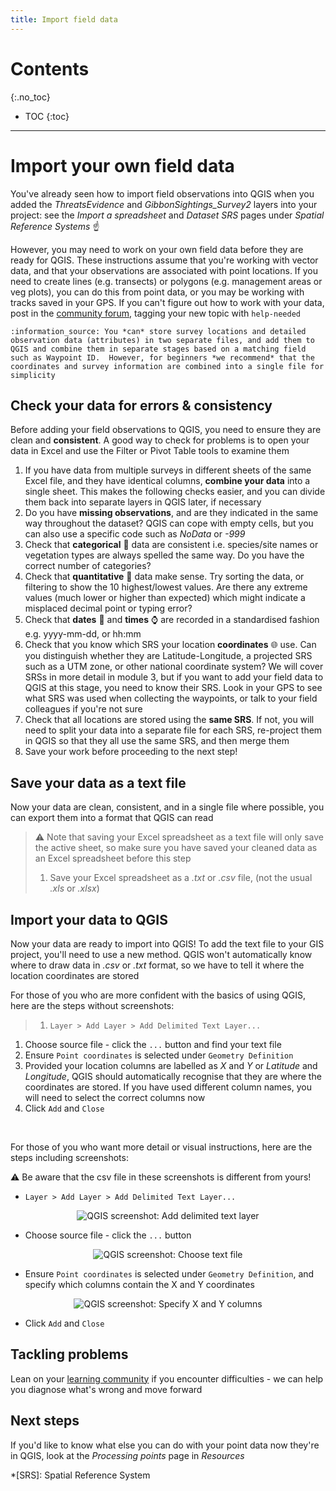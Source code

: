 ```yaml
---
title: Import field data
---
```


# Contents
{:.no_toc}

- TOC
{:toc}

---

# Import your own field data
You've already seen how to import field observations into QGIS when you added the *ThreatsEvidence* and *GibbonSightings_Survey2* layers into your project: see the *Import a spreadsheet* and *Dataset SRS* pages under *Spatial Reference Systems* :point_up:

However, you may need to work on your own field data before they are ready for QGIS.  These instructions assume that you're working with vector data, and that your observations are associated with point locations.  If you need to create lines (e.g. transects) or polygons (e.g. management areas or veg plots), you can do this from point data, or you may be working with tracks saved in your GPS.  If you can't figure out how to work with your data, post in the [community forum](https://community.verdantlearn.org), tagging your new topic with `help-needed`

    :information_source: You *can* store survey locations and detailed observation data (attributes) in two separate files, and add them to QGIS and combine them in separate stages based on a matching field such as Waypoint ID.  However, for beginners *we recommend* that the coordinates and survey information are combined into a single file for simplicity

## Check your data for errors & consistency

Before adding your field observations to QGIS, you need to ensure they are clean and **consistent**.  A good way to check for problems is to open your data in Excel and use the Filter or Pivot Table tools to examine them

1. If you have data from multiple surveys in different sheets of the same Excel file, and they have identical columns, **combine your data** into a single sheet.  This makes the following checks easier, and you can divide them back into separate layers in QGIS later, if necessary
2. Do you have **missing observations**, and are they indicated in the same way throughout the dataset?  QGIS can cope with empty cells, but you can also use a specific code such as *NoData* or *-999*
3. Check that **categorical** :abcd: data are consistent i.e. species/site names or vegetation types are always spelled the same way.  Do you have the correct number of categories?
4. Check that **quantitative** :1234: data make sense.  Try sorting the data, or filtering to show the 10 highest/lowest values.  Are there any extreme values (much lower or higher than expected) which might indicate a misplaced decimal point or typing error?
5. Check that **dates** :date: and **times** :watch: are recorded in a standardised fashion e.g. yyyy-mm-dd, or hh:mm
6. Check that you know which SRS your location **coordinates** :globe_with_meridians: use.  Can you distinguish whether they are Latitude-Longitude, a projected SRS such as a UTM zone, or other national coordinate system?  We will cover SRSs in more detail in module 3, but if you want to add your field data to QGIS at this stage, you need to know their SRS.  Look in your GPS to see what SRS was used when collecting the waypoints, or talk to your field colleagues if you're not sure 
7. Check that all locations are stored using the **same SRS**.  If not, you will need to split your data into a separate file for each SRS, re-project them in QGIS so that they all use the same SRS, and then merge them
8. Save your work before proceeding to the next step!

## Save your data as a text file
Now your data are clean, consistent, and in a single file where possible, you can export them into a format that QGIS can read

>  :warning: Note that saving your Excel spreadsheet as a text file will only save the active sheet, so make sure you have saved your cleaned data as an Excel spreadsheet before this step
> 1. Save your Excel spreadsheet as a *.txt* or *.csv* file, (not the usual *.xls* or *.xlsx*)

## Import your data to QGIS

Now your data are ready to import into QGIS!  To add the text file to your GIS project, you'll need to use a new method.  QGIS won't automatically know where to draw data in *.csv* or *.txt* format, so we have to tell it where the location coordinates are stored

For those of you who are more confident with the basics of using QGIS, here are the steps without screenshots:
> 1. `Layer > Add Layer > Add Delimited Text Layer...`
1. Choose source file - click the `...` button and find your text file
2. Ensure `Point coordinates` is selected under `Geometry Definition`
3. Provided your location columns are labelled as *X* and *Y* or *Latitude* and *Longitude*, QGIS should automatically recognise that they are where the coordinates are stored.  If you have used different column names, you will need to select the correct columns now
4. Click `Add` and `Close`

<br>

For those of you who want more detail or visual instructions, here are the steps including screenshots: 

:warning: Be aware that the csv file in these screenshots is different from yours!

- `Layer > Add Layer > Add Delimited Text Layer...`

<center><img src="{{site.baseurl}}/src/img/add-text-qgis-013.png" alt="QGIS screenshot: Add delimited text layer"></center>

- Choose source file - click the `...` button
<center><img src="{{site.baseurl}}/src/img/add-text-qgis-019.png" alt="QGIS screenshot: Choose text file"></center>

- Ensure `Point coordinates` is selected under `Geometry Definition`, and specify which columns contain the X and Y coordinates 
<center><img src="{{site.baseurl}}/src/img/add-text-qgis-033.png" alt="QGIS screenshot: Specify X and Y columns"></center>

- Click `Add` and `Close`

## Tackling problems

Lean on your [learning community](https://community.verdantlearn.org) if you encounter difficulties - we can help you diagnose what's wrong and move forward


## Next steps
If you'd like to know what else you can do with your point data now they're in QGIS, look at the *Processing points* page in *Resources*


*[SRS]: Spatial Reference System
